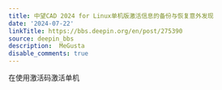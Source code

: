```yaml
---
title: 中望CAD 2024 for Linux单机版激活信息的备份与恢复意外发现
date: '2024-07-22'
linkTitle: https://bbs.deepin.org/en/post/275390
source: deepin_bbs
description:  MeGusta 
disable_comments: true
---
```

在使用激活码激活单机
